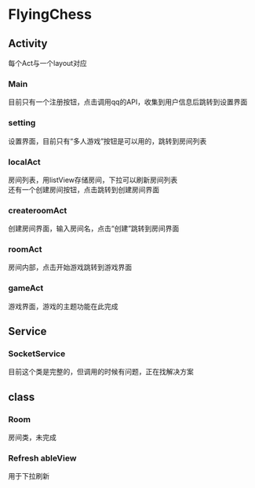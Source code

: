 # FlyingChess

## Activity
每个Act与一个layout对应

### Main
目前只有一个注册按钮，点击调用qq的API，收集到用户信息后跳转到设置界面

### setting
 设置界面，目前只有“多人游戏”按钮是可以用的，跳转到房间列表


### localAct
房间列表，用listView存储房间，下拉可以刷新房间列表  
还有一个创建房间按钮，点击跳转到创建房间界面  

### createroomAct
创建房间界面，输入房间名，点击“创建”跳转到房间界面

### roomAct
房间内部，点击开始游戏跳转到游戏界面

### gameAct
游戏界面，游戏的主题功能在此完成

## Service
### SocketService
目前这个类是完整的，但调用的时候有问题，正在找解决方案

## class
### Room
房间类，未完成

### Refresh ableView
用于下拉刷新
